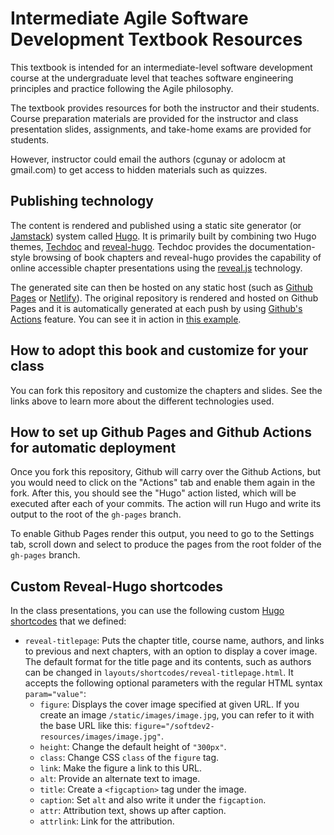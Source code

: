 # Intermediate Agile Software Development Textbook Resources

This textbook is intended for an intermediate-level software
development course at the undergraduate level that teaches software
engineering principles and practice following the Agile philosophy.

The textbook provides resources for both the instructor and their
students. Course preparation materials are provided for the instructor
and class presentation slides, assignments, and take-home exams are
provided for students.

However, instructor could email the authors (cgunay or adolocm at gmail.com) to get access to hidden materials such as quizzes.

## Publishing technology

The content is rendered and published using a static site generator
(or [Jamstack](https://jamstack.org/)) system
called [Hugo](https://gohugo.io/). It is primarily built by combining
two Hugo
themes, [Techdoc](https://themes.gohugo.io/hugo-theme-techdoc/)
and [reveal-hugo](https://themes.gohugo.io/reveal-hugo/). Techdoc
provides the documentation-style browsing of book chapters and
reveal-hugo provides the capability of online accessible chapter
presentations using the [reveal.js](https://revealjs.com/) technology.

The generated site can then be hosted on any static host (such
as [Github Pages](https://pages.github.com/)
or [Netlify](https://www.netlify.com/)). The original repository is
rendered and hosted on Github Pages and it is automatically generated
at each push by
using [Github's Actions](https://github.com/features/actions)
feature. You can see it in action in
[this example](https://soft-eng-practicum.github.io/softdev2-resources/).

## How to adopt this book and customize for your class

You can fork this repository and customize the chapters and
slides. See the links above to learn more about the different
technologies used.

## How to set up Github Pages and Github Actions for automatic deployment

Once you fork this repository, Github will carry over the Github
Actions, but you would need to click on the "Actions" tab and enable
them again in the fork. After this, you should see the "Hugo" action
listed, which will be executed after each of your commits. The action
will run Hugo and write its output to the root of the `gh-pages`
branch.

To enable Github Pages render this output, you need to go to the
Settings tab, scroll down and select to produce the pages from the
root folder of the `gh-pages` branch.

## Custom Reveal-Hugo shortcodes

In the class presentations, you can use the following
custom
[Hugo shortcodes](https://gohugo.io/content-management/shortcodes/)
that we defined:

- `reveal-titlepage`: Puts the chapter title, course name, authors, and links to
  previous and next chapters, with an option to display a cover
  image. The default format for the title page and its contents, such
  as authors can be changed in
  `layouts/shortcodes/reveal-titlepage.html`. It accepts the following
  optional parameters with the regular HTML syntax `param="value"`:
  - `figure`: Displays the cover image specified at given
    URL. If you create an image `/static/images/image.jpg`, you can
    refer to it with the base URL like this:
    `figure="/softdev2-resources/images/image.jpg"`.
  - `height`: Change the default height of `"300px"`.
  - `class`: Change CSS `class` of the `figure` tag.
  - `link`: Make the figure a link to this URL.
  - `alt`: Provide an alternate text to image.
  - `title`: Create a `<figcaption>` tag under the image.
  - `caption`: Set `alt` and also write it under the `figcaption`.
  - `attr`: Attribution text, shows up after caption.
  - `attrlink`: Link for the attribution.
